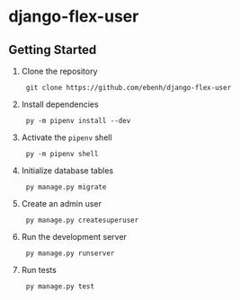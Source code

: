# django-flex-user

## Getting Started
1. Clone the repository

        git clone https://github.com/ebenh/django-flex-user

2. Install dependencies

        py -m pipenv install --dev

3. Activate the `pipenv` shell

        py -m pipenv shell

4. Initialize database tables

        py manage.py migrate

5. Create an admin user

        py manage.py createsuperuser

7. Run the development server

        py manage.py runserver

8. Run tests

        py manage.py test